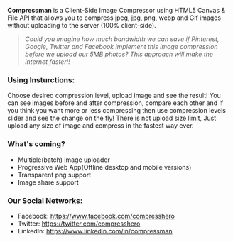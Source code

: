 <div>
<p><b>Compressman&nbsp;</b>is a Client-Side Image Compressor using HTML5 Canvas &amp; File API that allows you to compress jpeg, jpg, png, webp and Gif images without uploading to the server (100% client-side).</p>

<blockquote>
<p><em>Could you imagine how much bandwidth we can save if Pinterest, Google, Twitter and Facebook implement this image compression before we upload our 5MB photos? This approach will make the internet&nbsp;faster!!</em></p>
</blockquote>

<h3>Using Insturctions:</h3>

<p>Choose desired compression level, upload image and see the result! You can see images before and after compression, compare each other and&nbsp;If you think you want more or less compressing then use compression levels slider and see the change on the fly! There is not upload size limit, Just upload any size of image and compress in the fastest way ever.</p>

<h3>What's coming?</h3>

<ul>
	<li>Multiple(batch) image uploader</li>
	<li>Progressive Web App(Offline desktop and mobile versions)</li>
	<li>Transparent png support</li>
	<li>Image share support</li>
</ul>

<h3>Our Social Networks:</h3>

<ul>
	<li>Facebook:&nbsp;<a href="https://www.facebook.com/compresshero">https://www.facebook.com/compresshero</a></li>
	<li>Twitter:&nbsp;<a href="https://twitter.com/compresshero">https://twitter.com/compresshero</a></li>
	<li>LinkedIn:&nbsp;<a href="https://www.linkedin.com/in/compressman/">https://www.linkedin.com/in/compressman</a></li>
</ul>
</div>
